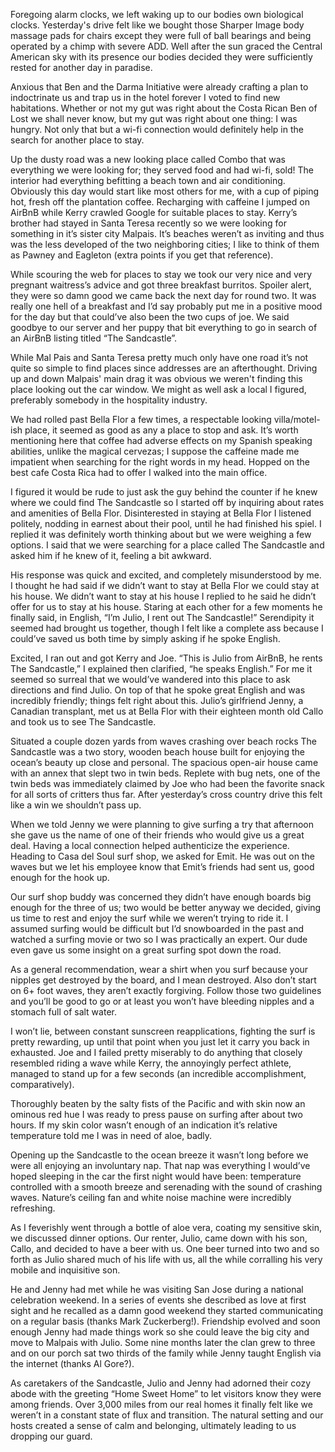Foregoing alarm clocks, we left waking up to our bodies own biological clocks. Yesterday's drive felt like we bought those Sharper Image body massage pads for chairs except they were full of ball bearings and being operated by a chimp with severe ADD. Well after the sun graced the Central American sky with its presence our bodies decided they were sufficiently rested for another day in paradise.

Anxious that Ben and the Darma Initiative were already crafting a plan to indoctrinate us and trap us in the hotel forever I voted to find new habitations. Whether or not my gut was right about the Costa Rican Ben of Lost we shall never know, but my gut was right about one thing: I was hungry. Not only that but a wi-fi connection would definitely help in the search for another place to stay.

Up the dusty road was a new looking place called Combo that was everything we were looking for; they served food and had wi-fi, sold! The interior had everything befitting a beach town and air conditioning. Obviously this day would start like most others for me, with a cup of piping hot, fresh off the plantation coffee. Recharging with caffeine I jumped on AirBnB while Kerry crawled Google for suitable places to stay. Kerry’s brother had stayed in Santa Teresa recently so we were looking for something in it’s sister city Malpais. It’s beaches weren’t as inviting and thus was the less developed of the two neighboring cities; I like to think of them as Pawney and Eagleton (extra points if you get that reference).

While scouring the web for places to stay we took our very nice and very pregnant waitress’s advice and got three breakfast burritos. Spoiler alert, they were so damn good we came back the next day for round two. It was really one hell of a breakfast and I’d say probably put me in a positive mood for the day but that could’ve also been the two cups of joe. We said goodbye to our server and her puppy that bit everything to go in search of an AirBnB listing titled “The Sandcastle”.

While Mal Pais and Santa Teresa pretty much only have one road it’s not quite so simple to find places since addresses are an afterthought. Driving up and down Malpais' main drag it was obvious we weren't finding this place looking out the car window. We might as well ask a local I figured, preferably somebody in the hospitality industry.

We had rolled past Bella Flor a few times, a respectable looking villa/motel-ish place, it seemed as good as any a place to stop and ask. It’s worth mentioning here that coffee had adverse effects on my Spanish speaking abilities, unlike the magical cervezas; I suppose the caffeine made me impatient when searching for the right words in my head. Hopped on the best cafe Costa Rica had to offer I walked into the main office.

I figured it would be rude to just ask the guy behind the counter if he knew where we could find The Sandcastle so I started off by inquiring about rates and amenities of Bella Flor. Disinterested in staying at Bella Flor I listened politely, nodding in earnest about their pool, until he had finished his spiel. I replied it was definitely worth thinking about but we were weighing a few options. I said that we were searching for a place called The Sandcastle and asked him if he knew of it, feeling a bit awkward.

His response was quick and excited, and completely misunderstood by me. I thought he had said if we didn’t want to stay at Bella Flor we could stay at his house. We didn’t want to stay at his house I replied to he said he didn’t offer for us to stay at his house. Staring at each other for a few moments he finally said, in English, “I’m Julio, I rent out The Sandcastle!” Serendipity it seemed had brought us together, though I felt like a complete ass because I could’ve saved us both time by simply asking if he spoke English.

Excited, I ran out and got Kerry and Joe. “This is Julio from AirBnB, he rents The Sandcastle,” I explained then clarified, “he speaks English.” For me it seemed so surreal that we would’ve wandered into this place to ask directions and find Julio. On top of that he spoke great English and was incredibly friendly; things felt right about this. Julio’s girlfriend Jenny, a Canadian transplant, met us at Bella Flor with their eighteen month old Callo and took us to see The Sandcastle.

Situated a couple dozen yards from waves crashing over beach rocks The Sandcastle was a two story, wooden beach house built for enjoying the ocean’s beauty up close and personal. The spacious open-air house came with an annex that slept two in twin beds. Replete with bug nets, one of the twin beds was immediately claimed by Joe who had been the favorite snack for all sorts of critters thus far. After yesterday’s cross country drive this felt like a win we shouldn’t pass up.

When we told Jenny we were planning to give surfing a try that afternoon she gave us the name of one of their friends who would give us a great deal. Having a local connection helped authenticize the experience. Heading to Casa del Soul surf shop, we asked for Emit. He was out on the waves but we let his employee know that Emit’s friends had sent us, good enough for the hook up.

Our surf shop buddy was concerned they didn’t have enough boards big enough for the three of us; two would be better anyway we decided, giving us time to rest and enjoy the surf while we weren’t trying to ride it. I assumed surfing would be difficult but I’d snowboarded in the past and watched a surfing movie or two so I was practically an expert.  Our dude even gave us some insight on a great surfing spot down the road.

As a general recommendation, wear a shirt when you surf because your nipples get destroyed by the board, and I mean destroyed. Also don’t start on 6+ foot waves, they aren’t exactly forgiving. Follow those two guidelines and you’ll be good to go or at least you won’t have bleeding nipples and a stomach full of salt water.

I won’t lie, between constant sunscreen reapplications, fighting the surf is pretty rewarding, up until that point when you just let it carry you back in exhausted. Joe and I failed pretty miserably to do anything that closely resembled riding a wave while Kerry, the annoyingly perfect athlete, managed to stand up for a few seconds (an incredible accomplishment, comparatively).

Thoroughly beaten by the salty fists of the Pacific and with skin now an ominous red hue I was ready to press pause on surfing after about two hours. If my skin color wasn’t enough of an indication it’s relative temperature told me I was in need of aloe, badly.

Opening up the Sandcastle to the ocean breeze it wasn’t long before we were all enjoying an involuntary nap. That nap was everything I would’ve hoped sleeping in the car the first night would have been: temperature controlled with a smooth breeze and serenading with the sound of crashing waves. Nature’s ceiling fan and white noise machine were incredibly refreshing.

As I feverishly went through a bottle of aloe vera, coating my sensitive skin, we discussed dinner options. Our renter, Julio, came down with his son, Callo, and decided to have a beer with us. One beer turned into two and so forth as Julio shared much of his life with us, all the while corralling his very mobile and inquisitive son.

He and Jenny had met while he was visiting San Jose during a national celebration weekend. In a series of events she described as love at first sight and he recalled as a damn good weekend they started communicating on a regular basis (thanks Mark Zuckerberg!). Friendship evolved and soon enough Jenny had made things work so she could leave the big city and move to Malpais with Julio. Some nine months later the clan grew to three and on our porch sat two thirds of the family while Jenny taught English via the internet (thanks Al Gore?).

As caretakers of the Sandcastle, Julio and Jenny had adorned their cozy abode with the greeting “Home Sweet Home” to let visitors know they were among friends. Over 3,000 miles from our real homes it finally felt like we weren’t in a constant state of flux and transition. The natural setting and our hosts created a sense of calm and belonging, ultimately leading to us dropping our guard.
